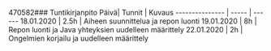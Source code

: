 470582﻿### Tuntikirjanpito
Päivä| Tunnit | Kuvaus
--------------- | ----- | ------
18.01.2020 | 2.5h | Aiheen suunnittelua ja repon luonti
19.01.2020 | 8h | Repon luonti ja Java yhteyksien uudelleen määrittely
22.01.2020 | 2h | Ongelmien korjailu ja uudelleen määrittely
